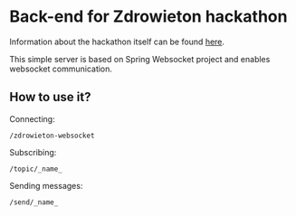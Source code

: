 # Back-end for Zdrowieton hackathon
 
Information about the hackathon itself can be found [here](http://zdrowieton.pl/).

This simple server is based on Spring Websocket project and enables websocket communication.
 
## How to use it?

Connecting:

`/zdrowieton-websocket`

Subscribing:

`/topic/_name_`

Sending messages:

`/send/_name_`